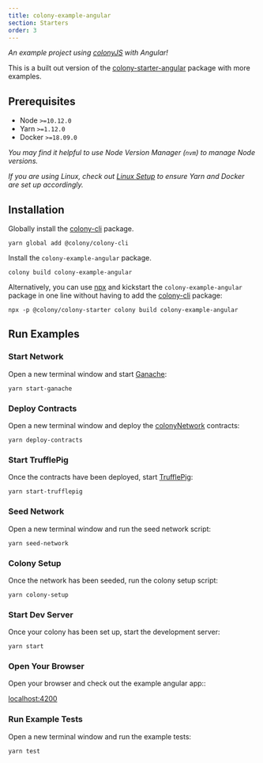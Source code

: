 ```yaml
---
title: colony-example-angular
section: Starters
order: 3
---
```


_An example project using [colonyJS](https://github.com/JoinColony/colonyJS) with Angular!_

This is a built out version of the [colony-starter-angular](/starters-colony-starter-angular) package with more examples.

## Prerequisites

- Node `>=10.12.0`
- Yarn `>=1.12.0`
- Docker `>=18.09.0`

_You may find it helpful to use Node Version Manager (`nvm`) to manage Node versions._

_If you are using Linux, check out [Linux Setup](/docs-linux-setup/) to ensure Yarn and Docker are set up accordingly._

## Installation

Globally install the [colony-cli](/cli-colony-cli) package.

```
yarn global add @colony/colony-cli
```

Install the `colony-example-angular` package.

```
colony build colony-example-angular
```

Alternatively, you can use [npx](https://www.npmjs.com/package/npx) and kickstart the `colony-example-angular` package in one line without having to add the [colony-cli](/cli-colony-cli) package:

```
npx -p @colony/colony-starter colony build colony-example-angular
```

## Run Examples

### Start Network

Open a new terminal window and start [Ganache](https://github.com/trufflesuite/ganache-cli):

```
yarn start-ganache
```

### Deploy Contracts

Open a new terminal window and deploy the [colonyNetwork](https://github.com/JoinColony/colonyNetwork) contracts:

```
yarn deploy-contracts
```

### Start TrufflePig

Once the contracts have been deployed, start [TrufflePig](https://github.com/JoinColony/trufflepig):

```
yarn start-trufflepig
```

### Seed Network

Open a new terminal window and run the seed network script:

```
yarn seed-network
```

### Colony Setup

Once the network has been seeded, run the colony setup script:

```
yarn colony-setup
```

### Start Dev Server

Once your colony has been set up, start the development server:

```
yarn start
```

### Open Your Browser

Open your browser and check out the example angular app::

[localhost:4200](http://localhost:4200)

### Run Example Tests

Open a new terminal window and run the example tests:

```
yarn test
```
